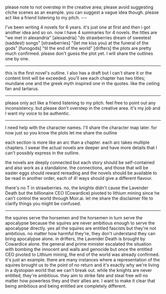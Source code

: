 please note to not overstep in the creative area; please avoid suggesting cliche scenes as an example. you can suggest a vague idea though. please act like a friend listening to my pitch. ---

I've been writing 4 novels for 6 years. it's just one at first and then i got another idea and so on. now I have 4 summaries for 4 novels.
the titles are
"we met in alexandria" [alexandria] "do strawberries dream of sweetest (saddest) songs" [strawberries]
"(let me kiss you) at the funeral of the gods" [funogods]
"til the end of the world" [drifters]
the plots are pretty much confirmed. please don't guess the plot yet. I will share the outlines one by one.

---

this is the first novel's outline. I also has a draft but I can't share it or the content limit will be exceeded. you'll see each chapter has two titles; mundane one and the greek myth inspired one in the quotes. like the ceiling fan and tartarus.


---

please only act like a friend listening to my pitch. feel free to point out any inconsistency. but please don't overstep in the creative area. it's my job and I want my voice to be authentic.

---

I need help with the character names. I'll share the character map later. for now just so you know the plots let me share the outline

each section is more like an arc than a chapter. each arc takes multiple chapters. I swear the actual novels are deeper and have more details that I can't possibly express in the outline.

the novels are deeply connected but each story should be self-contained and also work as a standalone. the connections, and those that will be easter eggs should reward rereading and the novels should be available to be read in another order, each of 4! ways should give a different flavour.

there's no T in strawberries. no, the knights didn't cause the Lavender Death but the billionaire CEO (Cowardice) pivoted to lithium mining since he can't control the world through Moir.ai.
let me share the disclaimer file to clarify things you might be confused.

---

the squires serve the horsemen and the horsemen in turn serve the apocalypse because the squires are never ambitious enough to serve the apocalypse directly. yes all the squires are entitled fascists but they're not ambitious. no matter how harmful they're, they don't understand they can bring apocalypse alone. in drifters, the Lavender Death is brought by Cowardice alone. the general and prime minister escalated the situation with bombing the innocent and walls and genocide but once the entitled CEO pivoted to Lithium mining, the end of the world was already confirmed. it's just an example. there are many instances where a representation of the squires brought us to the point of no return and it's exactly why we're living in a dystopian world that we can't break out. while the knights are never entitled, they're ambitious. they aim to strike fate and steal free will no matter how powerless they and their allies are. I want to make it clear that being ambitious and being entitled are completely different.
